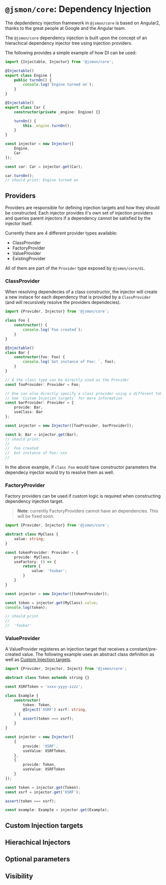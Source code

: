 # `@jsmon/core`: Dependency Injection

The depdendency injection framework in `@jsmon/core` is based on Angular2, thanks to the great people at Google and the Angular team.


The `@jsmon/core` dependency injection is built upon the concept of an hierachical dependency injector tree using injection providers.

The following provides a simple example of how DI can be used:

```typescript
import {Injectable, Injector} from '@jsmon/core';

@Injectable()
export class Engine {
    public turnOn() {
        console.log(`Engine turned on`);
    }
}

@Injectable()
export class Car {
    constructor(private _engine: Engine) {}

    turnOn() {
        this._engine.turnOn();
    }
}

const injector = new Injector([
    Engine,
    Car
]);

const car: Car = injector.get(Car);

car.turnOn();
// should print: Engine turned on

```

## Providers

Providers are responsible for defining injection targets and how they should be constructed. Each injector provides it's own set of injection providers and queries parent injectors if a dependency cannot be satisfied by the injector itself.  

Currently there are 4 different provider types available:

* ClassProvider
* FactoryProvider
* ValueProvider
* ExistingProvider
  
All of them are part of the `Provider` type exposed by `@jsmon/core/di`.

### ClassProvider

When resolving dependecies of a class constructor, the injector will create a new instace for each dependency that is provided by a `ClassProvider` (and will recursively resolve the providers dependecies).

```typescript
import {Provider, Injector} from '@jsmon/core';

class Foo {
    constructor() {
        console.log(`Foo created`);
    }
}

@Injectable()
class Bar {
    constructor(foo: Foo) {
        console.log(`Got instance of Foo: `, foo);
    }
}

// A the class type can be directly used as the Provider
const fooProvider: Provider = Foo;

// One can also directly specify a class provider using a different token
// See `Custom Injetion targets` for more information
const barProvider: Provider = {
    provide: Bar,
    useClass: Bar
};

const injector = new Injector([fooProvider, barProvider]);

const b: Bar = injector.get(Bar);
// should print:
//
//  Foo created
//  Got instance of Foo: xxx
//
```

In the above example, if `class Foo` would have constructor parameters the dependecy injector would try to resolve them as well.

### FactoryProvider

Factory providers can be used if custom logic is required when constructing dependency injection target. 

> **Note**: currently FactoryProviders cannot have an dependencies. This will be fixed soon.

```typescript
import {Provider, Injector} from '@jsmon/core';

abstract class MyClass {
    value: string;
}

const tokenProvider: Provider = {
    provide: MyClass,
    useFactory: () => {
        return {
            value: 'foobar';
        }
    }
}

const injector = new Injector([tokenProvider]);

const token = injector.get(MyClass).value;
console.log(token);

// should print
//
//  'foobar'
```

### ValueProvider

A ValueProvider registeres an injection target that receives a constant/pre-created value. The following example uses an abstract class definition as well as [Custom Injection targets](#custom-injection-targets).

```typescript
import {Provider, Injector, Inject} from '@jsmon/core';

abstract class Token extends string {}

const XSRFToken = 'xxxx-yyyy-zzzz';

class Example {
    constructor(
        token: Token,
        @Inject('XSRF') xsrf: string,
    ) {
        assert(token === xsrf);
    }
}

const injector = new Injector([
    {
        provide: 'XSRF',
        useValue: XSRFToken,
    },
    {
        provide: Token,
        useValue: XSRFToken
    }
]);

const token = injector.get(Token);
const xsrf = injector.get('XSRF');

assert(token === xsrf);

const example: Example = injector.get(Example);

```

## Custom Injection targets

## Hierachical Injectors

## Optional parameters

## Visibility